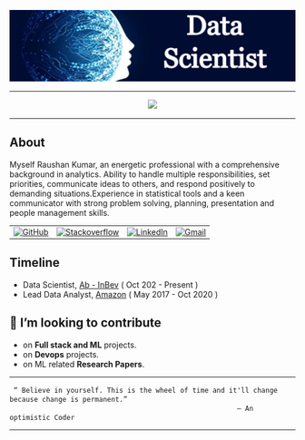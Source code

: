 <!-- ----------- HEAD SECTION ------------ -->

![banner_head.png](./banner_head.png)


<hr>

<p align="center">
  <img src="https://readme-typing-svg.herokuapp.com?color=0d8eceF&size=30&center=true&vCenter=true&width=550&height=70&lines=Hey+There+👋,+myself+Raushan;A+Data+Science+Professional+💻;Loves+To+Build+Projects+🛠;A+Problem+Solver+🕵">
</p>

<hr>

## About

Myself Raushan Kumar, an energetic professional with a comprehensive background in analytics. Ability to handle multiple responsibilities, set priorities, communicate ideas to others, and respond positively to demanding situations.Experience in statistical tools and a keen communicator with strong problem solving, planning, presentation and people management skills.

<table>
  <tr>
      <td><a href="https://github.com/mlconcept"><img src="https://img.shields.io/github/followers/mlconcept.svg?label=GitHub&style=social" alt="GitHub"></a></td>
    <td><a href="https://stackoverflow.com/users/12168683/raushan-kumar"><img src="https://img.shields.io/badge/Stack_Overflow-FE7A16?style=for-the-badge&logo=stack-overflow&logoColor=white" alt="Stackoverflow"></a></td>
    <td><a href="https://www.linkedin.com/in/nitishraushan/"><img src="https://img.shields.io/badge/LinkedIn%20%7C%20nitishraushan--rrr_.svg?style=social&logo=linkedin" alt="LinkedIn"></a></td>
    <td><a href="mailto:raushan94306@gmail.com"><img src="https://img.shields.io/badge/Gmail--_.svg?style=social&logo=gmail" alt="Gmail"></a></td>
  </tr>
</table>

## Timeline

- Data Scientist, [Ab - InBev](https://en.wikipedia.org/wiki/AB_InBev) ( Oct 202 - Present )
- Lead Data Analyst, [Amazon](https://en.wikipedia.org/wiki/Amazon_(company)) ( May 2017 - Oct 2020 )


## 👬 I’m looking to contribute

* on **Full stack and ML** projects.
* on **Devops** projects.
* on ML related **Research Papers**.

<hr>

```
 “ Believe in yourself. This is the wheel of time and it'll change because change is permanent.”
                                                        ― An optimistic Coder
```

<hr>
